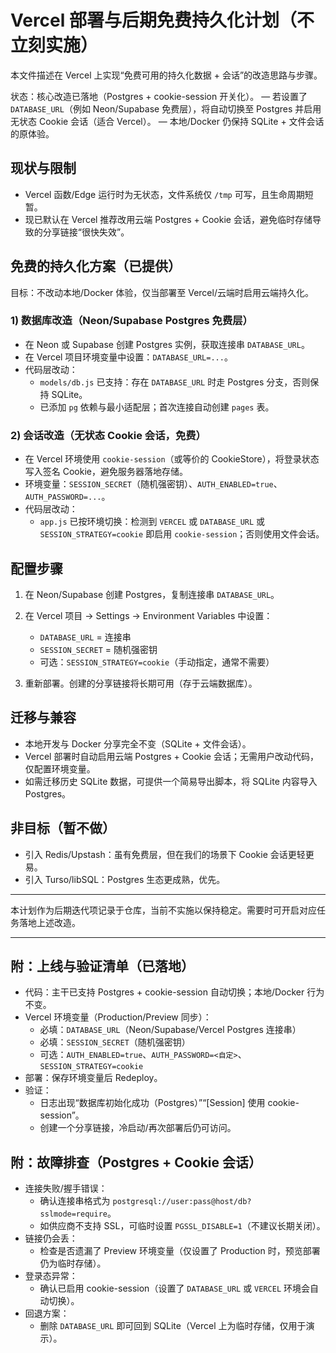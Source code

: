 # Vercel 部署与后期免费持久化计划（不立刻实施）

本文件描述在 Vercel 上实现“免费可用的持久化数据 + 会话”的改造思路与步骤。

状态：核心改造已落地（Postgres + cookie-session 开关化）。
— 若设置了 `DATABASE_URL`（例如 Neon/Supabase 免费层），将自动切换至 Postgres 并启用无状态 Cookie 会话（适合 Vercel）。
— 本地/Docker 仍保持 SQLite + 文件会话的原体验。

## 现状与限制

- Vercel 函数/Edge 运行时为无状态，文件系统仅 `/tmp` 可写，且生命周期短暂。
- 现已默认在 Vercel 推荐改用云端 Postgres + Cookie 会话，避免临时存储导致的分享链接“很快失效”。

## 免费的持久化方案（已提供）

目标：不改动本地/Docker 体验，仅当部署至 Vercel/云端时启用云端持久化。

### 1) 数据库改造（Neon/Supabase Postgres 免费层）

- 在 Neon 或 Supabase 创建 Postgres 实例，获取连接串 `DATABASE_URL`。
- 在 Vercel 项目环境变量中设置：`DATABASE_URL=...`。
- 代码层改动：
  - `models/db.js` 已支持：存在 `DATABASE_URL` 时走 Postgres 分支，否则保持 SQLite。
  - 已添加 `pg` 依赖与最小适配层；首次连接自动创建 `pages` 表。

### 2) 会话改造（无状态 Cookie 会话，免费）

- 在 Vercel 环境使用 `cookie-session`（或等价的 CookieStore），将登录状态写入签名 Cookie，避免服务器落地存储。
- 环境变量：`SESSION_SECRET`（随机强密钥）、`AUTH_ENABLED=true`、`AUTH_PASSWORD=...`。
- 代码层改动：
  - `app.js` 已按环境切换：检测到 `VERCEL` 或 `DATABASE_URL` 或 `SESSION_STRATEGY=cookie` 即启用 `cookie-session`；否则使用文件会话。

## 配置步骤

1) 在 Neon/Supabase 创建 Postgres，复制连接串 `DATABASE_URL`。

2) 在 Vercel 项目 → Settings → Environment Variables 中设置：
   - `DATABASE_URL` = 连接串
   - `SESSION_SECRET` = 随机强密钥
   - 可选：`SESSION_STRATEGY=cookie`（手动指定，通常不需要）

3) 重新部署。创建的分享链接将长期可用（存于云端数据库）。

## 迁移与兼容

- 本地开发与 Docker 分享完全不变（SQLite + 文件会话）。
- Vercel 部署时自动启用云端 Postgres + Cookie 会话；无需用户改动代码，仅配置环境变量。
- 如需迁移历史 SQLite 数据，可提供一个简易导出脚本，将 SQLite 内容导入 Postgres。

## 非目标（暂不做）

- 引入 Redis/Upstash：虽有免费层，但在我们的场景下 Cookie 会话更轻更易。
- 引入 Turso/libSQL：Postgres 生态更成熟，优先。

---

本计划作为后期迭代项记录于仓库，当前不实施以保持稳定。需要时可开启对应任务落地上述改造。

---

## 附：上线与验证清单（已落地）

- 代码：主干已支持 Postgres + cookie-session 自动切换；本地/Docker 行为不变。
- Vercel 环境变量（Production/Preview 同步）：
  - 必填：`DATABASE_URL`（Neon/Supabase/Vercel Postgres 连接串）
  - 必填：`SESSION_SECRET`（随机强密钥）
  - 可选：`AUTH_ENABLED=true`、`AUTH_PASSWORD=<自定>`、`SESSION_STRATEGY=cookie`
- 部署：保存环境变量后 Redeploy。
- 验证：
  - 日志出现“数据库初始化成功（Postgres）”“[Session] 使用 cookie-session”。
  - 创建一个分享链接，冷启动/再次部署后仍可访问。

## 附：故障排查（Postgres + Cookie 会话）

- 连接失败/握手错误：
  - 确认连接串格式为 `postgresql://user:pass@host/db?sslmode=require`。
  - 如供应商不支持 SSL，可临时设置 `PGSSL_DISABLE=1`（不建议长期关闭）。
- 链接仍会丢：
  - 检查是否遗漏了 Preview 环境变量（仅设置了 Production 时，预览部署仍为临时存储）。
- 登录态异常：
  - 确认已启用 cookie-session（设置了 `DATABASE_URL` 或 `VERCEL` 环境会自动切换）。
- 回退方案：
  - 删除 `DATABASE_URL` 即可回到 SQLite（Vercel 上为临时存储，仅用于演示）。
